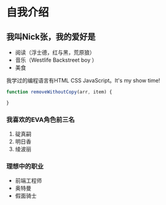 # 自我介绍
## 我叫Nick张，我的爱好是
* 阅读（浮士德，红与黑，荒原狼）
* 音乐（Westlife Backstreet boy ）
* 美食

我学过的编程语言有HTML CSS JavaScript。It's my show time!

```javascript
function removeWithoutCopy(arr, item) {

}
```
###  我喜欢的EVA角色前三名
1. 碇真嗣
2. 明日香
3. 绫波丽

### 理想中的职业
* 前端工程师
* 奥特曼
* 假面骑士
